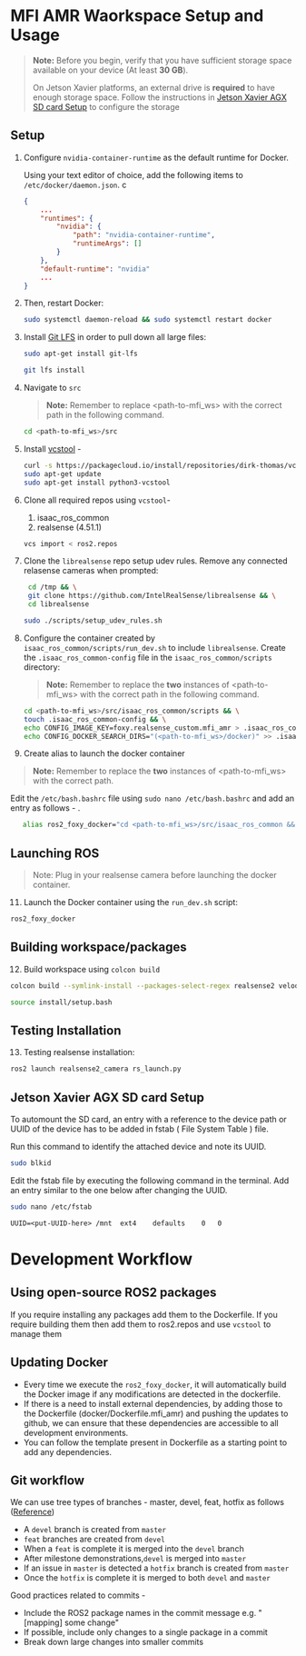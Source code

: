 # MFI AMR Waorkspace Setup and Usage

> **Note:** Before you begin, verify that you have sufficient storage space available on your device (At least **30 GB**).
>
> On Jetson Xavier platforms, an external drive is **required** to have enough storage space.
Follow the instructions in [Jetson Xavier AGX SD card Setup](#jetson-xavier-agx-sd-card-setup) to configure the storage
## Setup

1. Configure `nvidia-container-runtime` as the default runtime for Docker.

   Using your text editor of choice, add the following items to `/etc/docker/daemon.json`.
c
    ```json
    {
        ...
        "runtimes": {
            "nvidia": {
                "path": "nvidia-container-runtime",
                "runtimeArgs": []
            }
        },
        "default-runtime": "nvidia"
        ...
    }
    ```

2. Then, restart Docker:

   ```bash
   sudo systemctl daemon-reload && sudo systemctl restart docker
   ```

3. Install [Git LFS](https://git-lfs.github.com/) in order to pull down all large files:  

    ```bash
    sudo apt-get install git-lfs
    ```  

    ```bash
    git lfs install
    ```

4. Navigate to `src` 
   > **Note:** Remember to replace <path-to-mfi_ws> with the correct path in the following command.
    ```bash
    cd <path-to-mfi_ws>/src
    ``` 
5. Install [vcstool](https://github.com/dirk-thomas/vcstool) -
   ```bash 
   curl -s https://packagecloud.io/install/repositories/dirk-thomas/vcstool/script.deb.sh | sudo bash
   sudo apt-get update
   sudo apt-get install python3-vcstool
   ```
5. Clone all required repos using `vcstool`- 
   1. isaac_ros_common
   2. realsense (4.51.1)
   ```bash 
   vcs import < ros2.repos
   ```

7. Clone the `librealsense` repo setup udev rules. Remove any connected relasense cameras when prompted:
   ```bash
    cd /tmp && \
    git clone https://github.com/IntelRealSense/librealsense && \
    cd librealsense
    ``` 
    ```bash 
    sudo ./scripts/setup_udev_rules.sh
    ```

9. Configure the container created by `isaac_ros_common/scripts/run_dev.sh` to include `librealsense`. Create the `.isaac_ros_common-config` file in the `isaac_ros_common/scripts` directory:
    > **Note:** Remember to replace the **two** instances of <path-to-mfi_ws> with the correct path in the following command.
    ```bash
    cd <path-to-mfi_ws>/src/isaac_ros_common/scripts && \
    touch .isaac_ros_common-config && \
    echo CONFIG_IMAGE_KEY=foxy.realsense_custom.mfi_amr > .isaac_ros_common-config && \
    echo CONFIG_DOCKER_SEARCH_DIRS="(<path-to-mfi_ws>/docker)" >> .isaac_ros_common-config
    ```

10. Create alias to launch the docker container
   > **Note:** Remember to replace the **two** instances of <path-to-mfi_ws> with the correct path.
   
   Edit the `/etc/bash.bashrc` file using `sudo nano /etc/bash.bashrc` and add an entry as follows - .
   ```bash
      alias ros2_foxy_docker="cd <path-to-mfi_ws>/src/isaac_ros_common && ./scripts/run_dev.sh <path-to-mfi_ws>"
   ```
## Launching ROS
> Note: Plug in your realsense camera before launching the docker container.
> 
11. Launch the Docker container using the `run_dev.sh` script:

   ```bash
   ros2_foxy_docker
   ```
## Building workspace/packages
12. Build workspace using `colcon build`
   ```bash
   colcon build --symlink-install --packages-select-regex realsense2 velodyne
   ``` 
   ```bash
   source install/setup.bash
   ```
## Testing Installation
13. Testing realsense installation:

   ```bash
   ros2 launch realsense2_camera rs_launch.py
   ```
## Jetson Xavier AGX SD card Setup
To automount the SD card, an entry with a reference to the device path or UUID of the device has to be added in fstab ( File System Table ) file.

Run this command to identify the attached device and note its UUID.
   ```bash
   sudo blkid
   ```
Edit the fstab file by executing the following command in the terminal. Add an entry similar to the one below after changing the UUID.
   ```bash
   sudo nano /etc/fstab
   ```
   ```
   UUID=<put-UUID-here> /mnt  ext4    defaults    0   0
   ```

# Development Workflow  
## Using open-source ROS2 packages
If you require installing any packages add them to the Dockerfile.
If you require building them then add them to ros2.repos and use `vcstool` to manage them 
## Updating Docker
- Every time we execute the `ros2_foxy_docker`, it will automatically build the Docker image if any modifications are detected in the dockerfile.
- If there is a need to install external dependencies, by adding those to the Dockerfile (docker/Dockerfile.mfi_amr) and pushing the updates to github, we can ensure that these dependencies are accessible to all development environments.
- You can follow the template present in Dockerfile as a starting point to add any dependencies.
## Git workflow 
We can use tree types of branches - master, devel, feat, hotfix as follows ([Reference](https://www.atlassian.com/git/tutorials/comparing-workflows/gitflow-workflow))
- A `devel` branch is created from `master` 
- `feat` branches are created from `devel` 
- When a `feat` is complete it is merged into the `devel` branch 
- After milestone demonstrations,`devel` is merged into `master` 
- If an issue in `master` is detected a `hotfix` branch is created from `master` 
- Once the `hotfix` is complete it is merged to both `devel` and `master`

Good practices related to commits - 
- Include the ROS2 package names in the commit message e.g. "[mapping] some change"
- If possible, include only changes to a single package in a commit
- Break down large changes into smaller commits

